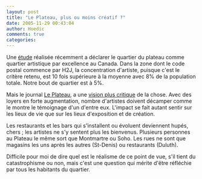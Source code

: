 ```yaml
---
layout: post
title: "Le Plateau, plus ou moins créatif ?"
date: 2005-11-29 00:43:04
author: Hoedic
comments: true
categories: 
---
```



Une [étude](http://www.hillstrategies.com/resources_details.php?resUID=1000138&lang=fr) réalisée récemment a déclarer le quartier du plateau comme quartier artistique par excellence au Canada. Dans la zone dont le code postal commence par H2J, la concentration d'artiste, puisque c'est le critère retenu, est 10 fois supérieure à la moyenne avec 8% de la population totale. Notre bout de quartier est à 5%. 

Mais le journal [Le Plateau](http://leplateau.com/), a une [vision plus critique](http://leplateau.com/pages/article.php?noArticle=7354) de la chose. Avec des loyers en forte augmentation, nombre d'artistes doivent décamper comme le montre le témoignage d'un d'entre eux. L'impact se fait autant sentir sur les lieux de vie que sur les lieux d'exposition et de création.

Les restaurants et les bars qui s'installent ou évoluent deviennent hupés, chers ; les artistes ne s'y sentent plus les  bienvenus. Plusieurs personnes au Plateau le même sort que Montmartre ou Soho. Les rues ne sont que magasins les uns après les autres (St-Denis) ou restaurants (Duluth).

Difficile pour moi de dire quel est le réalisme de ce point de vue, s'il tient du catastrophisme ou non, mais c'est une question qui mérite d'être réfléchie par tous les habitants du quartier.